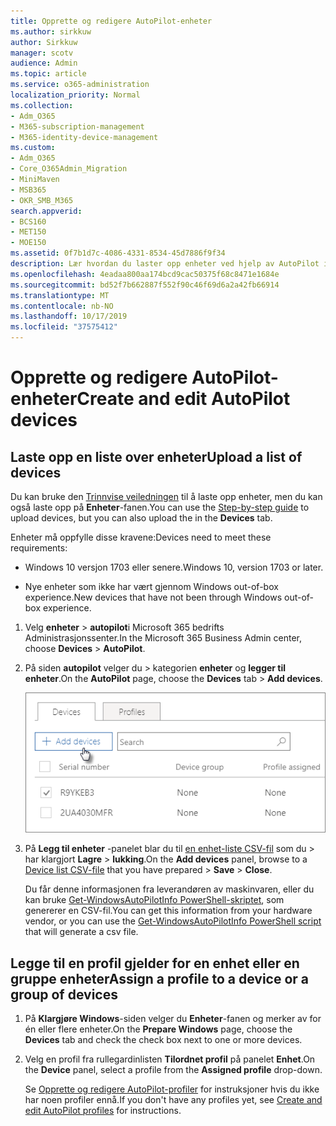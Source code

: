```yaml
---
title: Opprette og redigere AutoPilot-enheter
ms.author: sirkkuw
author: Sirkkuw
manager: scotv
audience: Admin
ms.topic: article
ms.service: o365-administration
localization_priority: Normal
ms.collection:
- Adm_O365
- M365-subscription-management
- M365-identity-device-management
ms.custom:
- Adm_O365
- Core_O365Admin_Migration
- MiniMaven
- MSB365
- OKR_SMB_M365
search.appverid:
- BCS160
- MET150
- MOE150
ms.assetid: 0f7b1d7c-4086-4331-8534-45d7886f9f34
description: Lær hvordan du laster opp enheter ved hjelp av AutoPilot i Microsoft 365 Business. Du kan tilordne en profil til en enhet eller en gruppe enheter.
ms.openlocfilehash: 4eadaa800aa174bcd9cac50375f68c8471e1684e
ms.sourcegitcommit: bd52f7b662887f552f90c46f69d6a2a42fb66914
ms.translationtype: MT
ms.contentlocale: nb-NO
ms.lasthandoff: 10/17/2019
ms.locfileid: "37575412"
---
```

# <a name="create-and-edit-autopilot-devices"></a><span data-ttu-id="ade8f-104">Opprette og redigere AutoPilot-enheter</span><span class="sxs-lookup"><span data-stu-id="ade8f-104">Create and edit AutoPilot devices</span></span>

## <a name="upload-a-list-of-devices"></a><span data-ttu-id="ade8f-105">Laste opp en liste over enheter</span><span class="sxs-lookup"><span data-stu-id="ade8f-105">Upload a list of devices</span></span>

<span data-ttu-id="ade8f-106">Du kan bruke den [Trinnvise veiledningen](add-autopilot-devices-and-profile.md) til å laste opp enheter, men du kan også laste opp på **Enheter**-fanen.</span><span class="sxs-lookup"><span data-stu-id="ade8f-106">You can use the [Step-by-step guide](add-autopilot-devices-and-profile.md) to upload devices, but you can also upload the in the **Devices** tab.</span></span> 
  
<span data-ttu-id="ade8f-107">Enheter må oppfylle disse kravene:</span><span class="sxs-lookup"><span data-stu-id="ade8f-107">Devices need to meet these requirements:</span></span>
  
- <span data-ttu-id="ade8f-108">Windows 10 versjon 1703 eller senere.</span><span class="sxs-lookup"><span data-stu-id="ade8f-108">Windows 10, version 1703 or later.</span></span>
    
- <span data-ttu-id="ade8f-109">Nye enheter som ikke har vært gjennom Windows out-of-box experience.</span><span class="sxs-lookup"><span data-stu-id="ade8f-109">New devices that have not been through Windows out-of-box experience.</span></span>

1. <span data-ttu-id="ade8f-110">Velg **enheter** \> **autopilot**i Microsoft 365 bedrifts Administrasjonssenter.</span><span class="sxs-lookup"><span data-stu-id="ade8f-110">In the Microsoft 365 Business Admin center, choose **Devices** \> **AutoPilot**.</span></span>
  
2. <span data-ttu-id="ade8f-111">På siden **autopilot** velger du \> kategorien **enheter** og **legger til enheter**.</span><span class="sxs-lookup"><span data-stu-id="ade8f-111">On the **AutoPilot** page, choose the **Devices** tab \> **Add devices**.</span></span>
    
    ![In the Devices tab, choose Add devices.](media/6ba81e22-c873-40ad-8a72-ce64d15ea6ba.png)
  
3. <span data-ttu-id="ade8f-113">På **Legg til enheter** -panelet blar du til [en enhet-liste CSV-fil](https://support.office.com/article/932e3676-2491-49f0-9177-d893d2f5276e) som du \> har klargjort **Lagre** \> **lukking**.</span><span class="sxs-lookup"><span data-stu-id="ade8f-113">On the **Add devices** panel, browse to a [Device list CSV-file](https://support.office.com/article/932e3676-2491-49f0-9177-d893d2f5276e) that you have prepared \> **Save** \> **Close**.</span></span>
    
    <span data-ttu-id="ade8f-114">Du får denne informasjonen fra leverandøren av maskinvaren, eller du kan bruke [Get-WindowsAutoPilotInfo PowerShell-skriptet](https://www.powershellgallery.com/packages/Get-WindowsAutoPilotInfo), som genererer en CSV-fil.</span><span class="sxs-lookup"><span data-stu-id="ade8f-114">You can get this information from your hardware vendor, or you can use the [Get-WindowsAutoPilotInfo PowerShell script](https://www.powershellgallery.com/packages/Get-WindowsAutoPilotInfo) that will generate a csv file.</span></span> 
    
## <a name="assign-a-profile-to-a-device-or-a-group-of-devices"></a><span data-ttu-id="ade8f-115">Legge til en profil gjelder for en enhet eller en gruppe enheter</span><span class="sxs-lookup"><span data-stu-id="ade8f-115">Assign a profile to a device or a group of devices</span></span>

1. <span data-ttu-id="ade8f-116">På **Klargjøre Windows**-siden velger du **Enheter**-fanen og merker av for én eller flere enheter.</span><span class="sxs-lookup"><span data-stu-id="ade8f-116">On the **Prepare Windows** page, choose the **Devices** tab and check the check box next to one or more devices.</span></span> 
    
2. <span data-ttu-id="ade8f-117">Velg en profil fra rullegardinlisten **Tilordnet profil** på panelet **Enhet**.</span><span class="sxs-lookup"><span data-stu-id="ade8f-117">On the **Device** panel, select a profile from the **Assigned profile** drop-down.</span></span> 
    
    <span data-ttu-id="ade8f-118">Se [Opprette og redigere AutoPilot-profiler](create-and-edit-autopilot-profiles.md) for instruksjoner hvis du ikke har noen profiler ennå.</span><span class="sxs-lookup"><span data-stu-id="ade8f-118">If you don't have any profiles yet, see [Create and edit AutoPilot profiles](create-and-edit-autopilot-profiles.md) for instructions.</span></span> 
    

